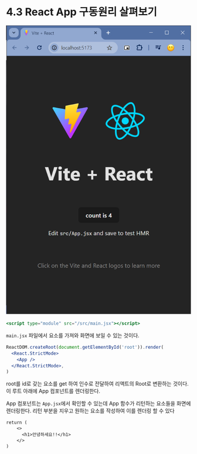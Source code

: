 # 4.3 React App 구동원리 살펴보기

![alt text](image.png)

```jsx
<script type="module" src="/src/main.jsx"></script>
```

`main.jsx` 파일에서 요소를 가져와 화면에 보일 수 있는 것이다.

```jsx
ReactDOM.createRoot(document.getElementById('root')).render(
  <React.StrictMode>
    <App />
  </React.StrictMode>,
)
```
root를 id로 갖는 요소를 get 하여 인수로 전달하여 리액트의 Root로 변환하는 것이다. 이 루트 아래에 App 컴포넌트를 렌더링한다. 

App 컴포넌트는 `App.jsx`에서 확인할 수 있는데 App 함수가 리턴하는 요소들을 화면에 렌더링한다.
리턴 부분을 지우고 원하는 요소를 작성하여 이를 렌더링 할 수 있다

```
return (
    <>
      <h1>안녕하세요!!</h1>
    </>
)
```